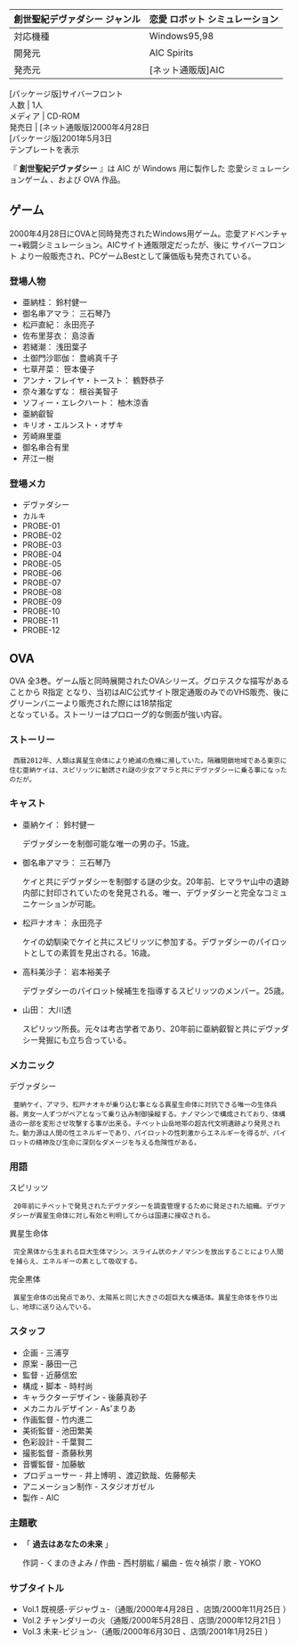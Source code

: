 創世聖紀デヴァダシー  ジャンル  |  恋愛  ロボット  シミュレーション   
---|---  
対応機種  |  Windows95,98   
開発元  |  AIC Spirits   
発売元  |  [ネット通販版]AIC   
[パッケージ版]サイバーフロント  
人数  |  1人   
メディア  |  CD-ROM   
発売日  |  [ネット通販版]2000年4月28日   
[パッケージ版]2001年5月3日  
テンプレートを表示  
  
『 **創世聖紀デヴァダシー** 』は  AIC  が  Windows  用に製作した  恋愛シミュレーションゲーム  、および  OVA  作品。

##  ゲーム  

2000年4月28日にOVAと同時発売されたWindows用ゲーム。恋愛アドベンチャー+戦闘シミュレーション。AICサイト通販限定だったが、後に
サイバーフロント  より一般販売され、PCゲームBestとして廉価版も発売されている。

###  登場人物  

  * 亜納桂：  鈴村健一 
  * 御名串アマラ：  三石琴乃 
  * 松戸直紀：  永田亮子 
  * 佐布里芽衣：  島涼香 
  * 若緒潮：  浅田葉子 
  * 土御門沙耶伽：  豊嶋真千子 
  * 七草芹菜：  笹本優子 
  * アンナ・フレイヤ・トースト：  鶴野恭子 
  * 奈々瀬なずな：  根谷美智子 
  * ソフィー・エレクハート：  柚木涼香 
  * 亜納叡智 
  * キリオ・エルンスト・オザキ 
  * 芳崎麻里亜 
  * 御名串合有里 
  * 芹江一樹 

###  登場メカ  

  * デヴァダシー 
  * カルキ 
  * PROBE-01 
  * PROBE-02 
  * PROBE-03 
  * PROBE-04 
  * PROBE-05 
  * PROBE-06 
  * PROBE-07 
  * PROBE-08 
  * PROBE-09 
  * PROBE-10 
  * PROBE-11 
  * PROBE-12 

##  OVA  

OVA  全3巻。ゲーム版と同時展開されたOVAシリーズ。グロテスクな描写があることから  R指定
となり、当初はAIC公式サイト限定通販のみでのVHS販売、後にグリーンバニーより販売された際には18禁指定  
となっている。ストーリーはプロローグ的な側面が強い内容。

###  ストーリー  

     西暦2012年、人類は異星生命体により絶滅の危機に瀕していた。隔離閉鎖地域である東京に住む亜納ケイは、スピリッツに勧誘され謎の少女アマラと共にデヴァダシーに乗る事になったのだが。 

###  キャスト  

  * 亜納ケイ：  鈴村健一 

     デヴァダシーを制御可能な唯一の男の子。15歳。 

  * 御名串アマラ：  三石琴乃 

     ケイと共にデヴァダシーを制御する謎の少女。20年前、ヒマラヤ山中の遺跡内部に封印されていたのを発見される。唯一、デヴァダシーと完全なコミュニケーションが可能。 

  * 松戸ナオキ：  永田亮子 

     ケイの幼馴染でケイと共にスピリッツに参加する。デヴァダシーのパイロットとしての素質を見出される。16歳。 

  * 高科美沙子：  岩本裕美子 

     デヴァダシーのパイロット候補生を指導するスピリッツのメンバー。25歳。 

  * 山田：  大川透 

     スピリッツ所長。元々は考古学者であり、20年前に亜納叡智と共にデヴァダシー発掘にも立ち合っている。 

###  メカニック  

デヴァダシー

     亜納ケイ、アマラ、松戸ナオキが乗り込む事となる異星生命体に対抗できる唯一の生体兵器。男女一人ずつがペアとなって乗り込み制御操縦する。ナノマシンで構成されており、体構造の一部を変形させ攻撃する事が出来る。チベット山岳地帯の超古代文明遺跡より発見された。動力源は人間の性エネルギーであり、パイロットの性刺激からエネルギーを得るが、パイロットの精神及び生命に深刻なダメージを与える危険性がある。 

###  用語  

スピリッツ

     20年前にチベットで発見されたデヴァダシーを調査管理するために発足された組織。デヴァダシーが異星生命体に対し有効と判明してからは国連に接収される。 
異星生命体

     完全黒体から生まれる巨大生体マシン。スライム状のナノマシンを放出することにより人間を捕らえ、エネルギーの素として吸収する。 
完全黒体

     異星生命体の出発点であり、太陽系と同じ大きさの超巨大な構造体。異星生命体を作り出し、地球に送り込んでいる。 

###  スタッフ  

  * 企画 -  三浦亨 
  * 原案 -  藤田一己 
  * 監督 -  近藤信宏 
  * 構成・脚本 - 時村尚 
  * キャラクターデザイン - 後藤真砂子 
  * メカニカルデザイン - As'まりあ 
  * 作画監督 -  竹内進二 
  * 美術監督 -  池田繁美 
  * 色彩設計 - 千葉賢二 
  * 撮影監督 - 斎藤秋男 
  * 音響監督 -  加藤敏 
  * プロデューサー -  井上博明  、渡辺欽哉、佐藤郁夫 
  * アニメーション制作 -  スタジオガゼル 
  * 製作 -  AIC 

###  主題歌  

  * 「 **過去はあなたの未来** 」 

     作詞 -  くまのきよみ  / 作曲 -  西村朋紘  / 編曲 - 佐々禎崇 / 歌 - YOKO 

###  サブタイトル  

  * Vol.1 既視感-デジャヴュ-（通販/2000年4月28日    、店頭/2000年11月25日    ） 
  * Vol.2 チャンダリーの火（通販/2000年5月28日    、店頭/2000年12月21日    ） 
  * Vol.3 未来-ビジョン-（通販/2000年6月30日    、店頭/2001年1月25日    ） 


